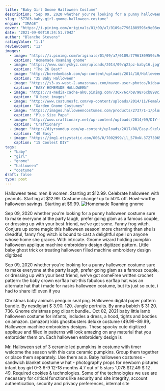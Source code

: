 ```yaml
---
title: "Baby Girl Gnome Halloween Costume"
description: "Sep 09, 2020 whether you're looking for a punny halloween costume sure to make everyone at the party laugh, prefer going glam as a famous couple, or dressing up with your best friend, we've got some"
slug: "57703-baby-girl-gnome-halloween-costume"
engine: "IMAGE"
cover: "https://i.pinimg.com/originals/01/09/a7/0109a77961809596c9e08ee7911ee385.jpg"
date: "2021-09-06T10:34:51.704Z"
author: "Blanche Stevens"
ratingValue: "1.1"
reviewCount: "12"
images:
  - image: "https://i.pinimg.com/originals/01/09/a7/0109a77961809596c9e08ee7911ee385.jpg"
    caption: "Homemade Roaming gnome"
  - image: "https://www.sunnyskyz.com/uploads/2014/09/q23pz-baby16.jpg"
    caption: "The 26 Best"
  - image: "http://boredombash.com/wp-content/uploads/2014/10/Halloween-Costumes-For-Babies-33.jpg"
    caption: "35 Baby Halloween"
  - image: "https://s3-us-west-2.amazonaws.com/maven-user-photos/kidsactivities/celebrate/N_OC8Lr14kWeIGLiNC4SHQ/7cVXpPVvDU2bM3NbF_HUsA"
    caption: "EASY HOMEMADE HALLOWEEN"
  - image: "https://s-media-cache-ak0.pinimg.com/736x/6c/b8/98/6cb898c77d7bfc8d2f5c6f31c9bf0ea1.jpg"
    caption: "8 best images"
  - image: "http://www.costumesfc.com/wp-content/uploads/2014/11/Female-Garden-Gnome-Costume.jpg"
    caption: "Garden Gnome Costumes"
  - image: "https://images.halloweencostumes.com/products/2737/1-1/plus-size-papa-gnome-costume.jpg"
    caption: "Plus Size Papa"
  - image: "http://www.craftionary.net/wp-content/uploads/2014/09/DIY-lion-baby-costume.jpg"
    caption: "Craftionary"
  - image: "http://diyroundup.com/wp-content/uploads/2017/08/Easy-Skeleton-Costume.jpg"
    caption: "40 Easy"
  - image: "https://img1.etsystatic.com/006/0/7002999/il_570xN.372750651_p56o.jpg"
    caption: "15 Coolest DIY"
tags:
  - "baby"
  - "girl"
  - "gnome"
  - "halloween"
  - "costume"
draft: false
type: post
---
```


Halloween tees: men & women. Starting at $12.99. Celebrate halloween with peanuts. Starting at $12.99. Costume change! up to 50% off. Howl-worthy halloween savings. Starting at $9.99.
![Homemade Roaming gnome](https://i.pinimg.com/originals/01/09/a7/0109a77961809596c9e08ee7911ee385.jpg "Homemade Roaming gnome")

Sep 09, 2020 whether you&#39;re looking for a punny halloween costume sure to make everyone at the party laugh, prefer going glam as a famous couple, or dressing up with your best friend, we&#39;ve got some. Fanny frog witch. Conjure up some magic this halloween season! more charming than she is dreadful, fanny frog witch is bound to cast a delightful spell on anyone whose home she graces. With intricate. Gnome wizard holding pumpkin halloween applique machine embroidery design digitized pattern.  Little baby ghost trick or treating halloween filled machine embroidery design digitized
<!--inArticleAds-->

<!--galleryOne-->

Sep 09, 2020 whether you're looking for a punny halloween costume sure to make everyone at the party laugh, prefer going glam as a famous couple, or dressing up with your best friend, we've got someFree written crochet pattern: the baby crown earflap hat-this fabulous earflap hat was an alternate hat that i made for nasirs halloween costume, but its just so cute, i had to share it!! even if you
<!--inArticleAds-->

<!--galleryTwo-->

Christmas baby animals penguin seal png.  Halloween digital paper pattern bundle. By nesdigiart $ 3.90. 120. Jungle portraits. By anna babich $ 31.20. 736. Gnome christmas png clipart bundle.. Oct 02, 2021 baby little lamb halloween costume for infants, includes a dress, a hood, tights and booties on amazon. (amazon) kids ghostbusters deluxe costume ($49.99-$89.99,. Halloween machine embroidery designs. These spooky cute digitized applique and filled in patterns will look amazing on any material that you embroider them on. Each halloween embroidery design is
<!--galleryThree-->

Mr. Halloween set of 3 ceramic led pumpkins in costume with timer welcome the season with this cute ceramic pumpkins. Group them together or place them separately. Use them as a. Baby halloween costumes - sandwich blanket costume w hat - photography props for newborn pictures infant boy girl 0-3 6-9 12-18 months 4.7 out of 5 stars 1,078 $12.49 $ 12 . 49. Required cookies & technologies. Some of the technologies we use are necessary for critical functions like security and site integrity, account authentication, security and privacy preferences, internal site